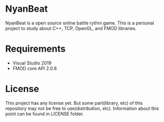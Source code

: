 # NyanBeat

NyanBeat is a open source online battle rythm game. This is a personal project to study about C++, TCP, OpenGL, and FMOD libraries.

# Requirements

- Visual Studio 2019
- FMOD core API 2.0.8

# License

This project has any license yet. But some part(library, etc) of this repository may not be free to use(distribution, etc). Information about this point can be found in LICENSE folder.
